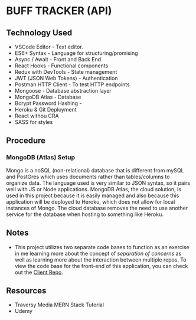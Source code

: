 # BUFF TRACKER (API)

## Technology Used

- VSCode Editor - Text editor.
- ES6+ Syntax - Language for structuring/promising
- Async / Await - Front and Back End
- React Hooks - Functional components
- Redux with DevTools - State management
- JWT (JSON Web Tokens) - Authentication <!--Something better?-->
- Postman HTTP Client - To test HTTP endpoints
- Mongoose - Database abstraction layer
- MongoDB Atlas - Database
- Bcrypt Password Hashing - <!--Something better?-->
- Heroku & Git Deployment
- React withou CRA
- SASS for styles

## Procedure

### MongoDB (Atlas) Setup

Mongo is a noSQL (non-relational) database that is different from mySQL and PostGres which uses documents rather than tables/columns to organize data. The language used is very similar to JSON syntax, so it pairs well with JS or Node applications. MongoDB Atlas, the cloud solution, is used in this project because it is easily managed and also because this application will be deployed to Heroku, which does not allow for local instances of Mongo. The cloud database removes the need to use another service for the database when hosting to something like Heroku. <!-- Make this sound more intelligent -->

## Notes

- This project utilizes two separate code bases to function as an exercise in me learning more about the concept of _separation of concerns_ as well as learning more about the interaction between multiple repos. To view the code base for the front-end of this application, you can check out the [Client Repo](https://github.com/djakattack/bufftrack-client-beta).

## Resources

- Traversy Media MERN Stack Tutorial
- Udemy
